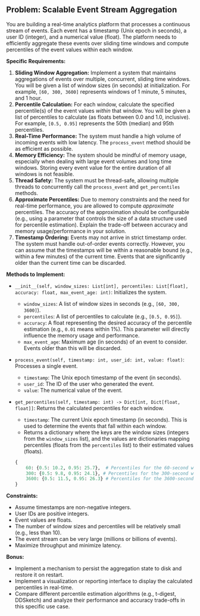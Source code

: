 ## Problem: Scalable Event Stream Aggregation

You are building a real-time analytics platform that processes a continuous stream of events. Each event has a timestamp (Unix epoch in seconds), a user ID (integer), and a numerical value (float). The platform needs to efficiently aggregate these events over sliding time windows and compute percentiles of the event values within each window.

**Specific Requirements:**

1.  **Sliding Window Aggregation:** Implement a system that maintains aggregations of events over multiple, concurrent, sliding time windows. You will be given a list of window sizes (in seconds) at initialization. For example, `[60, 300, 3600]` represents windows of 1 minute, 5 minutes, and 1 hour.
2.  **Percentile Calculation:** For each window, calculate the specified percentile(s) of the event values *within* that window. You will be given a list of percentiles to calculate (as floats between 0.0 and 1.0, inclusive). For example, `[0.5, 0.95]` represents the 50th (median) and 95th percentiles.
3.  **Real-Time Performance:** The system must handle a high volume of incoming events with low latency. The `process_event` method should be as efficient as possible.
4.  **Memory Efficiency:** The system should be mindful of memory usage, especially when dealing with large event volumes and long time windows. Storing every event value for the entire duration of all windows is not feasible.
5.  **Thread Safety:** The system must be thread-safe, allowing multiple threads to concurrently call the `process_event` and `get_percentiles` methods.
6.  **Approximate Percentiles:** Due to memory constraints and the need for real-time performance, you are allowed to compute *approximate* percentiles. The accuracy of the approximation should be configurable (e.g., using a parameter that controls the size of a data structure used for percentile estimation).  Explain the trade-off between accuracy and memory usage/performance in your solution.
7.  **Timestamp Ordering:** Events may not arrive in strict timestamp order. The system must handle out-of-order events correctly.  However, you can assume that the timestamps will be within a reasonable bound (e.g., within a few minutes) of the current time. Events that are significantly older than the current time can be discarded.

**Methods to Implement:**

*   `__init__(self, window_sizes: List[int], percentiles: List[float], accuracy: float, max_event_age: int)`: Initializes the system.
    *   `window_sizes`: A list of window sizes in seconds (e.g., `[60, 300, 3600]`).
    *   `percentiles`: A list of percentiles to calculate (e.g., `[0.5, 0.95]`).
    *   `accuracy`: A float representing the desired accuracy of the percentile estimation (e.g., `0.01` means within 1%). This parameter will directly influence the memory usage and performance.
    *   `max_event_age`: Maximum age (in seconds) of an event to consider.  Events older than this will be discarded.

*   `process_event(self, timestamp: int, user_id: int, value: float)`: Processes a single event.
    *   `timestamp`: The Unix epoch timestamp of the event (in seconds).
    *   `user_id`: The ID of the user who generated the event.
    *   `value`: The numerical value of the event.

*   `get_percentiles(self, timestamp: int) -> Dict[int, Dict[float, float]]`: Returns the calculated percentiles for each window.
    *   `timestamp`: The current Unix epoch timestamp (in seconds).  This is used to determine the events that fall within each window.
    *   Returns a dictionary where the keys are the window sizes (integers from the `window_sizes` list), and the values are dictionaries mapping percentiles (floats from the `percentiles` list) to their estimated values (floats).

    ```python
    {
        60: {0.5: 10.2, 0.95: 25.7},  # Percentiles for the 60-second window
        300: {0.5: 9.8, 0.95: 24.1}, # Percentiles for the 300-second window
        3600: {0.5: 11.5, 0.95: 26.3} # Percentiles for the 3600-second window
    }
    ```

**Constraints:**

*   Assume timestamps are non-negative integers.
*   User IDs are positive integers.
*   Event values are floats.
*   The number of window sizes and percentiles will be relatively small (e.g., less than 10).
*   The event stream can be very large (millions or billions of events).
*   Maximize throughput and minimize latency.

**Bonus:**

*   Implement a mechanism to persist the aggregation state to disk and restore it on restart.
*   Implement a visualization or reporting interface to display the calculated percentiles in real-time.
*   Compare different percentile estimation algorithms (e.g., t-digest, DDSketch) and analyze their performance and accuracy trade-offs in this specific use case.
